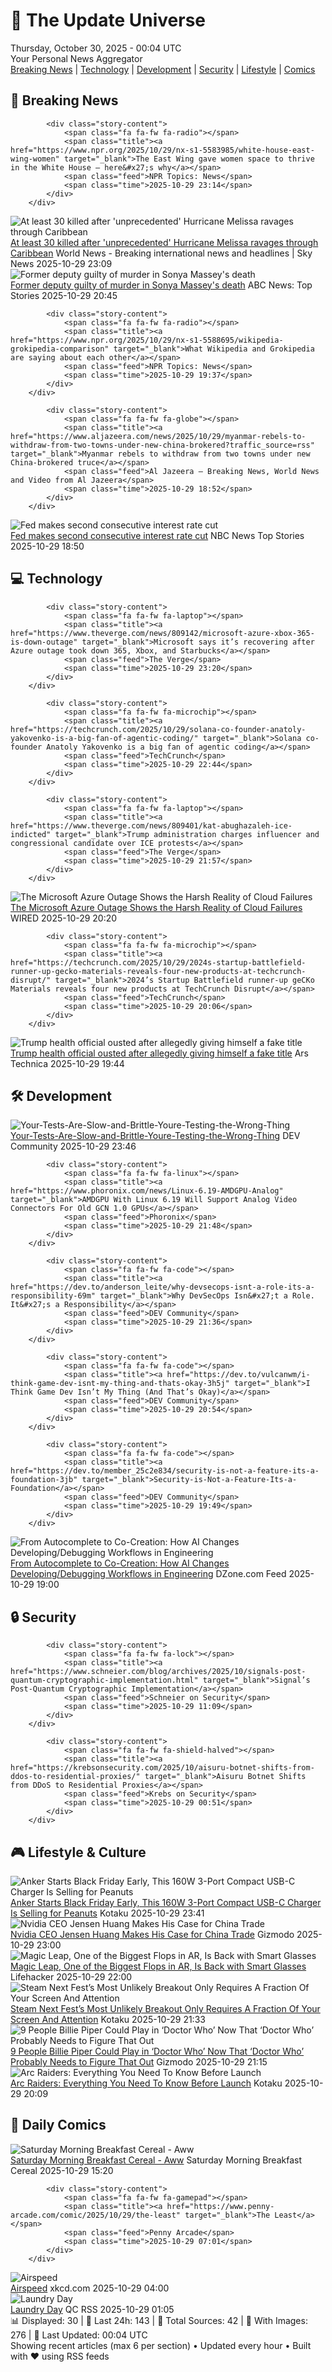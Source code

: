 <!-- Processing 54 RSS feeds at 2025-10-30 00:04:46 UTC -->
<!-- Processing: XKCD -->
<!-- Processing: Dilbert -->
<!-- Processing: Cyanide & Happiness -->
<!-- Processing: Girl Genius -->
<!-- Processing: CNN Top Stories -->
<!-- Processing: CNN Breaking News -->
<!-- Processing: BBC World News -->
<!-- Processing: NPR News -->
<!-- Processing: Reuters Top News -->
<!-- Processing: Reuters World News -->
<!-- Processing: Associated Press Breaking -->
<!-- Processing: Guardian World News -->
<!-- Processing: Sky News World -->
<!-- Processing: The Verge -->
<!-- Processing: O'Reilly Radar -->
<!-- Processing: WIRED -->
<!-- Processing: Hacker News -->
<!-- Processing: Dev.to -->
<!-- Processing: Phoronix Linux News -->
<!-- Processing: Red Hat Blog -->
<!-- Processing: Ubuntu Blog -->
<!-- Processing: GitHub Blog -->
<!-- Processing: GitLab Blog -->
<!-- Processing: DZone -->
<!-- Processing: Coding Horror -->
<!-- Processing: The Pragmatic Engineer -->
<!-- Processing: Kotaku -->
<!-- Processing: Schneier on Security -->
<!-- Generated 6 new posts out of 28 feeds processed -->
<div class="newspaper-header">
    <h1 class="newspaper-title">📰 The Update Universe</h1>
    <div class="newspaper-date">Thursday, October 30, 2025 - 00:04 UTC</div>
    <div class="newspaper-subtitle">Your Personal News Aggregator</div>
</div>

<div class="newspaper-nav">
    <a href="#breaking">Breaking News</a> |
    <a href="#tech">Technology</a> |
    <a href="#dev">Development</a> |
    <a href="#security">Security</a> |
    <a href="#lifestyle">Lifestyle</a> |
    <a href="#webcomics">Comics</a>
</div>

<div class="news-section breaking-news" id="breaking">
<h2 class="section-header">🚨 Breaking News</h2>
<div class="stories-container">
<div class="story">
            
            <div class="story-content">
                <span class="fa fa-fw fa-radio"></span>
                <span class="title"><a href="https://www.npr.org/2025/10/29/nx-s1-5583985/white-house-east-wing-women" target="_blank">The East Wing gave women space to thrive in the White House — here&#x27;s why</a></span>
                <span class="feed">NPR Topics: News</span>
                <span class="time">2025-10-29 23:14</span>
            </div>
        </div>
<div class="story">
            <img src="https://e3.365dm.com/25/10/1920x1080/skynews-hurricane-melissa-jamaica_7066508.jpg?20251029231953" alt="At least 30 killed after &#x27;unprecedented&#x27; Hurricane Melissa ravages through Caribbean" class="story-image" loading="lazy" onerror="this.style.display='none'">
            <div class="story-content">
                <span class="fa fa-fw fa-satellite"></span>
                <span class="title"><a href="https://news.sky.com/story/at-least-30-killed-after-unprecedented-hurricane-melissa-ravages-through-caribbean-13460469" target="_blank">At least 30 killed after &#x27;unprecedented&#x27; Hurricane Melissa ravages through Caribbean</a></span>
                <span class="feed">World News - Breaking international news and headlines | Sky News</span>
                <span class="time">2025-10-29 23:09</span>
            </div>
        </div>
<div class="story">
            <img src="https://s.abcnews.com/images/US/Sonya-Massey-1-ht-jm-240729_1722283390761_hpMain_4x3t_384.jpg" alt="Former deputy guilty of murder in Sonya Massey&#x27;s death" class="story-image" loading="lazy" onerror="this.style.display='none'">
            <div class="story-content">
                <span class="fa fa-fw fa-tv"></span>
                <span class="title"><a href="https://abcnews.go.com/US/sonya-massey-murder-trial-juror-massey-family-cry/story?id=126936377" target="_blank">Former deputy guilty of murder in Sonya Massey&#x27;s death</a></span>
                <span class="feed">ABC News: Top Stories</span>
                <span class="time">2025-10-29 20:45</span>
            </div>
        </div>
<div class="story">
            
            <div class="story-content">
                <span class="fa fa-fw fa-radio"></span>
                <span class="title"><a href="https://www.npr.org/2025/10/29/nx-s1-5588695/wikipedia-grokipedia-comparison" target="_blank">What Wikipedia and Grokipedia are saying about each other</a></span>
                <span class="feed">NPR Topics: News</span>
                <span class="time">2025-10-29 19:37</span>
            </div>
        </div>
<div class="story">
            
            <div class="story-content">
                <span class="fa fa-fw fa-globe"></span>
                <span class="title"><a href="https://www.aljazeera.com/news/2025/10/29/myanmar-rebels-to-withdraw-from-two-towns-under-new-china-brokered?traffic_source=rss" target="_blank">Myanmar rebels to withdraw from two towns under new China-brokered truce</a></span>
                <span class="feed">Al Jazeera – Breaking News, World News and Video from Al Jazeera</span>
                <span class="time">2025-10-29 18:52</span>
            </div>
        </div>
<div class="story">
            <img src="https://media-cldnry.s-nbcnews.com/image/upload/t_fit_1500w/mpx/2704722219/2025_10/1761763815285_now_daily_b_fed_rate_cut_251029_1920x1080-3w28ko.jpg" alt="Fed makes second consecutive interest rate cut" class="story-image" loading="lazy" onerror="this.style.display='none'">
            <div class="story-content">
                <span class="fa fa-fw fa-broadcast-tower"></span>
                <span class="title"><a href="https://www.nbcnews.com/now/video/fed-makes-second-consecutive-interest-rate-cut-250925125524" target="_blank">Fed makes second consecutive interest rate cut</a></span>
                <span class="feed">NBC News Top Stories</span>
                <span class="time">2025-10-29 18:50</span>
            </div>
        </div>
</div>
</div>
<div class="news-section tech-news" id="tech">
<h2 class="section-header">💻 Technology</h2>
<div class="stories-container">
<div class="story">
            
            <div class="story-content">
                <span class="fa fa-fw fa-laptop"></span>
                <span class="title"><a href="https://www.theverge.com/news/809142/microsoft-azure-xbox-365-is-down-outage" target="_blank">Microsoft says it’s recovering after Azure outage took down 365, Xbox, and Starbucks</a></span>
                <span class="feed">The Verge</span>
                <span class="time">2025-10-29 23:20</span>
            </div>
        </div>
<div class="story">
            
            <div class="story-content">
                <span class="fa fa-fw fa-microchip"></span>
                <span class="title"><a href="https://techcrunch.com/2025/10/29/solana-co-founder-anatoly-yakovenko-is-a-big-fan-of-agentic-coding/" target="_blank">Solana co-founder Anatoly Yakovenko is a big fan of agentic coding</a></span>
                <span class="feed">TechCrunch</span>
                <span class="time">2025-10-29 22:44</span>
            </div>
        </div>
<div class="story">
            
            <div class="story-content">
                <span class="fa fa-fw fa-laptop"></span>
                <span class="title"><a href="https://www.theverge.com/news/809401/kat-abughazaleh-ice-indicted" target="_blank">Trump administration charges influencer and congressional candidate over ICE protests</a></span>
                <span class="feed">The Verge</span>
                <span class="time">2025-10-29 21:57</span>
            </div>
        </div>
<div class="story">
            <img src="https://media.wired.com/photos/69025f9c42a73fc665080443/master/pass/sec-microsoft-azure--2190627170.jpg" alt="The Microsoft Azure Outage Shows the Harsh Reality of Cloud Failures" class="story-image" loading="lazy" onerror="this.style.display='none'">
            <div class="story-content">
                <span class="fa fa-fw fa-bolt"></span>
                <span class="title"><a href="https://www.wired.com/story/the-microsoft-azure-outage-shows-the-harsh-reality-of-cloud-failures/" target="_blank">The Microsoft Azure Outage Shows the Harsh Reality of Cloud Failures</a></span>
                <span class="feed">WIRED</span>
                <span class="time">2025-10-29 20:20</span>
            </div>
        </div>
<div class="story">
            
            <div class="story-content">
                <span class="fa fa-fw fa-microchip"></span>
                <span class="title"><a href="https://techcrunch.com/2025/10/29/2024s-startup-battlefield-runner-up-gecko-materials-reveals-four-new-products-at-techcrunch-disrupt/" target="_blank">2024’s Startup Battlefield runner-up geCKo Materials reveals four new products at TechCrunch Disrupt</a></span>
                <span class="feed">TechCrunch</span>
                <span class="time">2025-10-29 20:06</span>
            </div>
        </div>
<div class="story">
            <img src="https://cdn.arstechnica.net/wp-content/uploads/2025/10/GettyImages-122179143-500x500.jpg" alt="Trump health official ousted after allegedly giving himself a fake title" class="story-image" loading="lazy" onerror="this.style.display='none'">
            <div class="story-content">
                <span class="fa fa-fw fa-cog"></span>
                <span class="title"><a href="https://arstechnica.com/health/2025/10/trump-health-official-ousted-after-allegedly-giving-himself-a-fake-title/" target="_blank">Trump health official ousted after allegedly giving himself a fake title</a></span>
                <span class="feed">Ars Technica</span>
                <span class="time">2025-10-29 19:44</span>
            </div>
        </div>
</div>
</div>
<div class="news-section dev-news" id="dev">
<h2 class="section-header">🛠️ Development</h2>
<div class="stories-container">
<div class="story">
            <img src="https://media2.dev.to/dynamic/image/width=800%2Cheight=%2Cfit=scale-down%2Cgravity=auto%2Cformat=auto/https%3A%2F%2Fdev-to-uploads.s3.amazonaws.com%2Fuploads%2Farticles%2Ftm6x16004gb6sw06754q.png" alt="Your-Tests-Are-Slow-and-Brittle-Youre-Testing-the-Wrong-Thing" class="story-image" loading="lazy" onerror="this.style.display='none'">
            <div class="story-content">
                <span class="fa fa-fw fa-code"></span>
                <span class="title"><a href="https://dev.to/member_25c2e834/your-tests-are-slow-and-brittle-youre-testing-the-wrong-thing-1c9p" target="_blank">Your-Tests-Are-Slow-and-Brittle-Youre-Testing-the-Wrong-Thing</a></span>
                <span class="feed">DEV Community</span>
                <span class="time">2025-10-29 23:46</span>
            </div>
        </div>
<div class="story">
            
            <div class="story-content">
                <span class="fa fa-fw fa-linux"></span>
                <span class="title"><a href="https://www.phoronix.com/news/Linux-6.19-AMDGPU-Analog" target="_blank">AMDGPU With Linux 6.19 Will Support Analog Video Connectors For Old GCN 1.0 GPUs</a></span>
                <span class="feed">Phoronix</span>
                <span class="time">2025-10-29 21:48</span>
            </div>
        </div>
<div class="story">
            
            <div class="story-content">
                <span class="fa fa-fw fa-code"></span>
                <span class="title"><a href="https://dev.to/anderson_leite/why-devsecops-isnt-a-role-its-a-responsibility-69m" target="_blank">Why DevSecOps Isn&#x27;t a Role. It&#x27;s a Responsibility</a></span>
                <span class="feed">DEV Community</span>
                <span class="time">2025-10-29 21:36</span>
            </div>
        </div>
<div class="story">
            
            <div class="story-content">
                <span class="fa fa-fw fa-code"></span>
                <span class="title"><a href="https://dev.to/vulcanwm/i-think-game-dev-isnt-my-thing-and-thats-okay-3h5j" target="_blank">I Think Game Dev Isn’t My Thing (And That’s Okay)</a></span>
                <span class="feed">DEV Community</span>
                <span class="time">2025-10-29 20:54</span>
            </div>
        </div>
<div class="story">
            
            <div class="story-content">
                <span class="fa fa-fw fa-code"></span>
                <span class="title"><a href="https://dev.to/member_25c2e834/security-is-not-a-feature-its-a-foundation-3jb" target="_blank">Security-is-Not-a-Feature-Its-a-Foundation</a></span>
                <span class="feed">DEV Community</span>
                <span class="time">2025-10-29 19:49</span>
            </div>
        </div>
<div class="story">
            <img src="https://dz2cdn1.dzone.com/thumbnail?fid=18718530&w=600" alt="From Autocomplete to Co-Creation: How AI Changes Developing/Debugging Workflows in Engineering" class="story-image" loading="lazy" onerror="this.style.display='none'">
            <div class="story-content">
                <span class="fa fa-fw fa-newspaper"></span>
                <span class="title"><a href="https://dzone.com/articles/ai-cocreation-developer-debugging-workflows" target="_blank">From Autocomplete to Co-Creation: How AI Changes Developing/Debugging Workflows in Engineering</a></span>
                <span class="feed">DZone.com Feed</span>
                <span class="time">2025-10-29 19:00</span>
            </div>
        </div>
</div>
</div>
<div class="news-section security-news" id="security">
<h2 class="section-header">🔒 Security</h2>
<div class="stories-container">
<div class="story">
            
            <div class="story-content">
                <span class="fa fa-fw fa-lock"></span>
                <span class="title"><a href="https://www.schneier.com/blog/archives/2025/10/signals-post-quantum-cryptographic-implementation.html" target="_blank">Signal’s Post-Quantum Cryptographic Implementation</a></span>
                <span class="feed">Schneier on Security</span>
                <span class="time">2025-10-29 11:09</span>
            </div>
        </div>
<div class="story">
            
            <div class="story-content">
                <span class="fa fa-fw fa-shield-halved"></span>
                <span class="title"><a href="https://krebsonsecurity.com/2025/10/aisuru-botnet-shifts-from-ddos-to-residential-proxies/" target="_blank">Aisuru Botnet Shifts from DDoS to Residential Proxies</a></span>
                <span class="feed">Krebs on Security</span>
                <span class="time">2025-10-29 00:51</span>
            </div>
        </div>
</div>
</div>
<div class="news-section lifestyle-news" id="lifestyle">
<h2 class="section-header">🎮 Lifestyle & Culture</h2>
<div class="stories-container">
<div class="story">
            <img src="https://kotaku.com/app/uploads/2025/10/anker-160w-charger-1280x853.jpg" alt="Anker Starts Black Friday Early, This 160W 3-Port Compact USB-C Charger Is Selling for Peanuts" class="story-image" loading="lazy" onerror="this.style.display='none'">
            <div class="story-content">
                <span class="fa fa-fw fa-gamepad"></span>
                <span class="title"><a href="https://kotaku.com/anker-starts-black-friday-early-this-160w-3-port-compact-usb-c-charger-is-selling-for-peanuts-2000639985" target="_blank">Anker Starts Black Friday Early, This 160W 3-Port Compact USB-C Charger Is Selling for Peanuts</a></span>
                <span class="feed">Kotaku</span>
                <span class="time">2025-10-29 23:41</span>
            </div>
        </div>
<div class="story">
            <img src="https://gizmodo.com/app/uploads/2025/10/shutterstock_2681902813-e1761777398744-1280x852.jpg" alt="Nvidia CEO Jensen Huang Makes His Case for China Trade" class="story-image" loading="lazy" onerror="this.style.display='none'">
            <div class="story-content">
                <span class="fa fa-fw fa-computer"></span>
                <span class="title"><a href="https://gizmodo.com/nvidia-ceo-jensen-huang-makes-his-case-for-china-trade-2000678877" target="_blank">Nvidia CEO Jensen Huang Makes His Case for China Trade</a></span>
                <span class="feed">Gizmodo</span>
                <span class="time">2025-10-29 23:00</span>
            </div>
        </div>
<div class="story">
            <img src="https://lifehacker.com/imagery/articles/01K8RXFKWH6K44EXRJP8AE923Z/hero-image.png" alt="Magic Leap, One of the Biggest Flops in AR, Is Back with Smart Glasses" class="story-image" loading="lazy" onerror="this.style.display='none'">
            <div class="story-content">
                <span class="fa fa-fw fa-life-ring"></span>
                <span class="title"><a href="https://lifehacker.com/tech/magic-leap-ar-glasses-prototype?utm_medium=RSS" target="_blank">Magic Leap, One of the Biggest Flops in AR, Is Back with Smart Glasses</a></span>
                <span class="feed">Lifehacker</span>
                <span class="time">2025-10-29 22:00</span>
            </div>
        </div>
<div class="story">
            <img src="https://kotaku.com/app/uploads/2025/10/Desktop-Defender-Hed-1280x720.jpg" alt="Steam Next Fest’s Most Unlikely Breakout Only Requires A Fraction Of Your Screen And Attention" class="story-image" loading="lazy" onerror="this.style.display='none'">
            <div class="story-content">
                <span class="fa fa-fw fa-gamepad"></span>
                <span class="title"><a href="https://kotaku.com/steam-next-fests-most-unlikely-breakout-only-requires-a-fraction-of-your-screen-and-attention-2000639943" target="_blank">Steam Next Fest’s Most Unlikely Breakout Only Requires A Fraction Of Your Screen And Attention</a></span>
                <span class="feed">Kotaku</span>
                <span class="time">2025-10-29 21:33</span>
            </div>
        </div>
<div class="story">
            <img src="https://gizmodo.com/app/uploads/2025/10/doctor-who-billie-piper-16th-doctor-the-moment-1280x853.jpg" alt="9 People Billie Piper Could Play in ‘Doctor Who’ Now That ‘Doctor Who’ Probably Needs to Figure That Out" class="story-image" loading="lazy" onerror="this.style.display='none'">
            <div class="story-content">
                <span class="fa fa-fw fa-computer"></span>
                <span class="title"><a href="https://gizmodo.com/billie-piper-doctor-who-2026-identity-2000678833" target="_blank">9 People Billie Piper Could Play in ‘Doctor Who’ Now That ‘Doctor Who’ Probably Needs to Figure That Out</a></span>
                <span class="feed">Gizmodo</span>
                <span class="time">2025-10-29 21:15</span>
            </div>
        </div>
<div class="story">
            <img src="https://kotaku.com/app/uploads/2025/10/everythingMAIN-1280x720.jpg" alt="Arc Raiders: Everything You Need To Know Before Launch" class="story-image" loading="lazy" onerror="this.style.display='none'">
            <div class="story-content">
                <span class="fa fa-fw fa-gamepad"></span>
                <span class="title"><a href="https://kotaku.com/arc-raiders-pvpve-extraction-maps-embark-studios-2000639945" target="_blank">Arc Raiders: Everything You Need To Know Before Launch</a></span>
                <span class="feed">Kotaku</span>
                <span class="time">2025-10-29 20:09</span>
            </div>
        </div>
</div>
</div>
<div class="news-section webcomics-section" id="webcomics">
<h2 class="section-header">🎨 Daily Comics</h2>
<div class="stories-container">
<div class="story">
            <img src="https://www.smbc-comics.com/comics/1761699988-20251029.png" alt="Saturday Morning Breakfast Cereal - Aww" class="story-image" loading="lazy" onerror="this.style.display='none'">
            <div class="story-content">
                <span class="fa fa-fw fa-smile"></span>
                <span class="title"><a href="https://www.smbc-comics.com/comic/aww" target="_blank">Saturday Morning Breakfast Cereal - Aww</a></span>
                <span class="feed">Saturday Morning Breakfast Cereal</span>
                <span class="time">2025-10-29 15:20</span>
            </div>
        </div>
<div class="story">
            
            <div class="story-content">
                <span class="fa fa-fw fa-gamepad"></span>
                <span class="title"><a href="https://www.penny-arcade.com/comic/2025/10/29/the-least" target="_blank">The Least</a></span>
                <span class="feed">Penny Arcade</span>
                <span class="time">2025-10-29 07:01</span>
            </div>
        </div>
<div class="story">
            <img src="https://imgs.xkcd.com/comics/airspeed.png" alt="Airspeed" class="story-image" loading="lazy" onerror="this.style.display='none'">
            <div class="story-content">
                <span class="fa fa-fw fa-laugh"></span>
                <span class="title"><a href="https://xkcd.com/3161/" target="_blank">Airspeed</a></span>
                <span class="feed">xkcd.com</span>
                <span class="time">2025-10-29 04:00</span>
            </div>
        </div>
<div class="story">
            <img src="http://www.questionablecontent.net/comics/5689.png" alt="Laundry Day" class="story-image" loading="lazy" onerror="this.style.display='none'">
            <div class="story-content">
                <span class="fa fa-fw fa-music"></span>
                <span class="title"><a href="http://questionablecontent.net/view.php?comic=5689" target="_blank">Laundry Day</a></span>
                <span class="feed">QC RSS</span>
                <span class="time">2025-10-29 01:05</span>
            </div>
        </div>
</div>
</div>

<div class="newspaper-footer">
    <div class="stats">
        📊 Displayed: 30 | 📅 Last 24h: 143 | 📡 Total Sources: 42 | 📸 With Images: 276 |
        🔄 Last Updated: 00:04 UTC
    </div>
    <div class="footer-note">
        Showing recent articles (max 6 per section) • Updated every hour • Built with ❤️ using RSS feeds
    </div>
</div>
